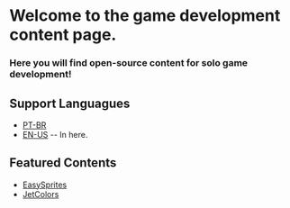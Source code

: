 # Welcome to the game development content page.
### Here you will find open-source content for solo game development!

## Support Languagues
- [PT-BR](https://github.com/F8wwa/DevContent/blob/main/LEIAME.md)
- [EN-US](https://github.com/F8wwa/DevContent/blob/main/README.md) -- In here.
## Featured Contents
- [EasySprites]()
- [JetColors]()
